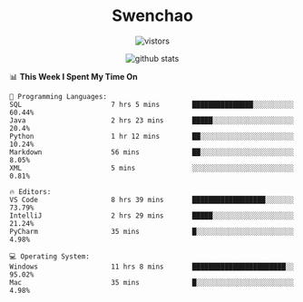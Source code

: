 <h1 align="center">Swenchao</h3>

<p align="center">
  <img src="https://visitor-badge.glitch.me/badge?page_id=Swenchao" alt="vistors" />
</p>

<p align="center">
  <img src="https://github-readme-stats.vercel.app/api?username=Swenchao&count_private=true&show_icons=true&theme=vue-dark&hide_title=true" alt="github stats" />
</p>

<!--START_SECTION:waka-->
📊 **This Week I Spent My Time On** 

```text
💬 Programming Languages: 
SQL                      7 hrs 5 mins        ███████████████░░░░░░░░░░   60.44% 
Java                     2 hrs 23 mins       █████░░░░░░░░░░░░░░░░░░░░   20.4% 
Python                   1 hr 12 mins        ██░░░░░░░░░░░░░░░░░░░░░░░   10.24% 
Markdown                 56 mins             ██░░░░░░░░░░░░░░░░░░░░░░░   8.05% 
XML                      5 mins              ░░░░░░░░░░░░░░░░░░░░░░░░░   0.81%

🔥 Editors: 
VS Code                  8 hrs 39 mins       ██████████████████░░░░░░░   73.79% 
IntelliJ                 2 hrs 29 mins       █████░░░░░░░░░░░░░░░░░░░░   21.24% 
PyCharm                  35 mins             █░░░░░░░░░░░░░░░░░░░░░░░░   4.98%

💻 Operating System: 
Windows                  11 hrs 8 mins       ███████████████████████░░   95.02% 
Mac                      35 mins             █░░░░░░░░░░░░░░░░░░░░░░░░   4.98%

```


<!--END_SECTION:waka-->
